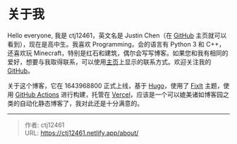 # 关于我


Hello everyone, 我是 ctj12461，英文名是 Justin Chen（在 [GitHub](https://github.com/ctj12461/) 主页就可以看到），现在是高中生。我喜欢 Programming，会的语言有 Python 3 和 C++，还喜欢玩 Minecraft，特别是红石和建筑，偶尔会写写博客。如果您和我有相同的爱好，想要与我取得联系，可以使用[主页](/)上显示的联系方式。欢迎关注我的 [GitHub](https://github.com/ctj12461/)。

关于这个博客，它在 1643968800 正式上线，基于 [Hugo](https://gohugo.io)，使用了 [FixIt](https://github.com/Lruihao/FixIt) 主题，使用 [GitHub Actions](https://github.com/features/actions) 进行构建，托管在 [Vercel](https://vercel.com)，应该是一个可以媲美诸如博客园之类的自动化静态博客了，我对此还是十分满意的。

---

> 作者: ctj12461  
> URL: https://ctj12461.netlify.app/about/  

